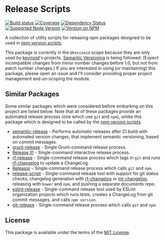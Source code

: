 Release Scripts
===============

[![Build status](https://img.shields.io/travis/kevinoid/release-scripts.svg?style=flat)](https://travis-ci.org/kevinoid/release-scripts)
[![Coverage](https://img.shields.io/codecov/c/github/kevinoid/release-scripts.svg?style=flat)](https://codecov.io/github/kevinoid/release-scripts?branch=master)
[![Dependency Status](https://img.shields.io/david/kevinoid/release-scripts.svg?style=flat)](https://david-dm.org/kevinoid/release-scripts)
[![Supported Node Version](https://img.shields.io/node/v/@kevinoid/release-scripts.svg?style=flat)](https://www.npmjs.com/package/@kevinoid/release-scripts)
[![Version on NPM](https://img.shields.io/npm/v/@kevinoid/release-scripts.svg?style=flat)](https://www.npmjs.com/package/@kevinoid/release-scripts)

A collection of utility scripts for releasing npm packages designed to be
used in [npm version scripts](https://docs.npmjs.com/cli/version).

This package is currently in the `@kevinoid` scope because they are only used
by [kevinoid](https://github.com/kevinoid/)'s projects.  [Semantic
Versioning](http://semver.org) is being followed.  (Expect incompatible
changes from minor number changes before 1.0, but not from patch number
changes.)  If you are interested in using (or maintaining) this package,
please open an issue and I'll consider providing proper project management and
un-scoping the module.

## Similar Packages

Some similar packages which were considered before embarking on this project
are listed below.  Note that all of these packages provide an automated
release process (one which use `git` and `npm`), unlike this package which is
designed to be called by the [npm version
scripts](https://docs.npmjs.com/cli/version).

* [semantic-release](https://github.com/semantic-release/semantic-release) -
  Performs automatic releases after CI build with automated version changes,
  that implement semantic versioning, based on commit messages.
* [grunt-release](https://github.com/geddski/grunt-release) - Single
  Grunt-command release process.
* [Release It!](https://github.com/webpro/release-it) - Single-command
  interactive release process.
* [rf-release](https://github.com/ryanflorence/rf-release) - Single-command
  release process which tags in `git` and runs
  [rf-changelog](https://github.com/rpflorence/rf-changelog) to update a
  ChangeLog.
* [Releasor](https://github.com/kimmobrunfeldt/releasor) - Single-command
  release process which calls `git` and `npm`.
* [release-script](https://github.com/alexkval/release-script) -
  Single-command release tool with support for git status checks, changelog
  generation with [rf-changelog](https://github.com/rpflorence/rf-changelog) or
  [mt-changelog](https://github.com/mtscout6/mt-changelog), releasing with
  `bower` and `npm`, and pushing a separate documents repo.
* [eslint-release](https://github.com/eslint/eslint-release) - Single-command
  release tool used by ESLint organization projects which runs tests, creates
  a ChangeLog from git commit messages, and calls `npm version`.
* [git-release](https://github.com/oligot/git-release) - Single-command release
  process which calls `git` and `npm`.

## License

This package is available under the terms of the
[MIT License](https://opensource.org/licenses/MIT).
